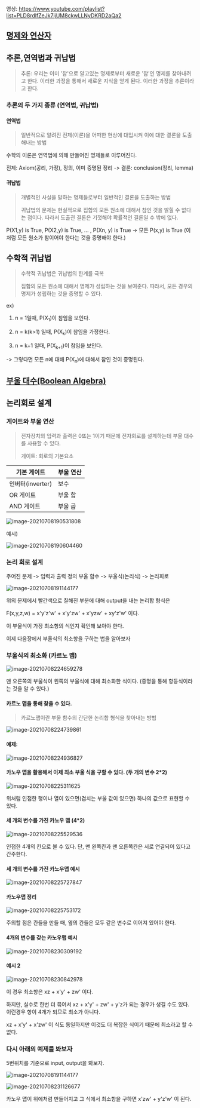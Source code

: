 영상: https://www.youtube.com/playlist?list=PLD8rdlfZeJk7ijUM8ckwLLNyDKRD2aQa2

## [명제와 연산자](/이산수학/이산수학-기초/명제와-연산자.md)

## 추론,연역법과 귀납법

> 추론: 우리는 이미 '참'으로 알고있는 명제로부터 새로운 '참'인 명제를 찾아내려고 한다. 이러한 과정을 통해서 새로운 지식을 얻게 된다. 이러한 과정을 추론이라고 한다.



### 추론의 두 가지 종류 (연역법, 귀납법)

#### 연역법

> 일반적으로 알려진 전제(이론)을 어떠한 현상에 대입시켜 이에 대한 결론을 도출해내는 방법



수학의 이론은 연역법에 의해 만들어진 명제들로 이루어진다.

전제: Axiom(공리, 가정), 정의, 이미 증명된 정리 -> 결론: conclusion(정리, lemma)



#### 귀납법

> 개별적인 사실을 말하는 명제들로부터 일반적인 결론을 도출하는 방법
>
> 귀납법의 문제는 현실적으로 집합의 모든 원소에 대해서 참인 것을 밝힐 수 없다는 점이다. 따라서 도출괸 결론은 기껏해야 확률적인 결론일 수 밖에 없다.

P(X1,y) is True, P(X2,y) is True, ... , P(Xn, y) is True -> 모든 P(x,y) is True (이처럼 모든 원소가 참이어야 한다는 것을 증명해야 한다.)







## 수학적 귀납법

> 수학적 귀납법은 귀납법의 한계를 극복
>
> 집합의 모든 원소에 대해서 명제가 성립하는 것을 보여준다. 따라서, 모든 경우의 명제가 성립하는 것을 증명할 수 있다.

ex)

1. n = 1일때, P(X<sub>1</sub>)이 참임을 보인다.
2. n = k(k>1) 일때, P(X<sub>k</sub>)이 참임을 가정한다.

3. n = k+1 일때, P(X<sub>k+1</sub>)이 참임을 보인다.

-> 그렇다면 모든 n에 대해 P(X<sub>n</sub>)에 대해서 참인 것이 증명된다.







## [부울 대수(Boolean Algebra)](부울-대수.md)



## 논리회로 설계

### 게이트와 부울 연산

> 전자장치의 입력과 출력은 0또는 1이기 때문에 전자회로를 설계하는데 부울 대수를 사용할 수 있다.
>
> 게이트: 회로의 기본요소

| 기본 게이트      | 부울 연산 |
| ---------------- | --------- |
| 인버터(inverter) | 보수      |
| OR 게이트        | 부울 합   |
| AND 게이트       | 부울 곱   |

![image-20210708190531808](readme.assets/image-20210708190531808.png)

예시)

![image-20210708190604460](readme.assets/image-20210708190604460.png)



### 논리 회로 설계

주어진 문제 -> 입력과 출력 정의 부울 함수 -> 부울식(논리식) -> 논리회로

![image-20210708191144177](readme.assets/image-20210708191144177.png)

위의 문제에서 빨간색으로 칠해진 부분에 대해 output을 내는 논리합 형식은

F(x,y,z,w) = x'y'z'w' + x'y'zw' + x'yzw' + xy'z'w' 이다.

이 부울식이 가장 최소항의 식인지 확인해 보아야 한다.

이제 다음장에서 부울식의 최소항을 구하는 법을 알아보자





### 부울식의 최소화 (카르노 맵)

![image-20210708224659278](readme.assets/image-20210708224659278.png)

맨 오른쪽의 부울식이 왼쪽의 부울식에 대해 최소화한 식이다. (증명을 통해 항등식이라는 것을 알 수 있다.)



#### 카르노 맵을 통해 찾을 수 있다.

> 카르노맵이란 부울 함수의 간단한 논리합 형식을 찾아내는 방법

![image-20210708224739861](readme.assets/image-20210708224739861.png)



#### 예제:

![image-20210708224936827](readme.assets/image-20210708224936827.png)



#### 카노우 맵을 활용해서 이제 최소 부울 식을 구할 수 있다. (두 개의 변수 2*2)

![image-20210708225311625](readme.assets/image-20210708225311625.png)

위처럼 인접한 행이나 열이 있으면(겹치는 부울 값이 있으면) 하나의 값으로 표현할 수 있다.



#### 세 개의 변수를 가진 카노우 맵 (4*2)

![image-20210708225529536](readme.assets/image-20210708225529536.png)

인접한 4개의 칸으로 볼 수 있다. 단, 맨 왼쪽칸과 맨 오른쪽칸은 서로 연결되어 있다고 간주한다.



#### 세 개의 변수를 가진 카노우맵 예시

![image-20210708225727847](readme.assets/image-20210708225727847.png)



#### 카노우맵 정리

![image-20210708225753172](readme.assets/image-20210708225753172.png)

주의할 점은 칸들을 만들 때, 옆의 칸들은 모두 같은 변수로 이어져 있어야 한다.



#### 4개의 변수를 갖는 카노우맵 예시

![image-20210708230309192](readme.assets/image-20210708230309192.png)



#### 예시 2

![image-20210708230842978](readme.assets/image-20210708230842978.png)

이 경우 최소항은 xz + x'y' + zw' 이다.

하지만, 실수로 한번 더 묶어서 xz + x'y' + zw' + y'z가 되는 경우가 생길 수도 있다. 이런경우 항이 4개가 되므로 최소가 아니다.

xz + x'y' + x'zw' 이 식도 동일하지만 이것도 더 복잡한 식이기 때문에 최소라고 할 수 없다.





### 다시 아래의 예제를 봐보자

5번위치를 기준으로 input, output을 봐보자.

![image-20210708191144177](readme.assets/image-20210708191144177.png)



![image-20210708231126677](readme.assets/image-20210708231126677.png)

카노우 맵이 위에처럼 만들어지고 그 식에서 최소항을 구하면 x'zw' + y'z'w' 이 된다.
